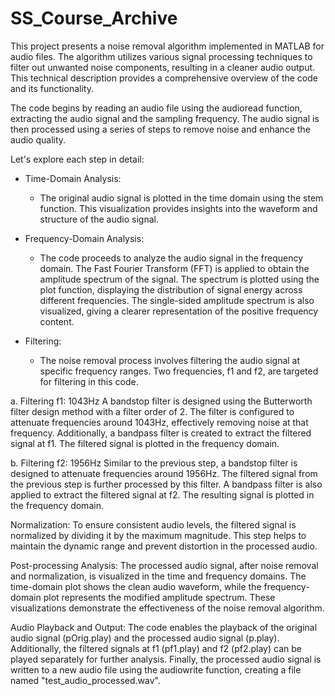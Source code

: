 # SS_Course_Archive
This project presents a noise removal algorithm implemented in MATLAB for audio files. The algorithm utilizes various signal processing techniques to filter out unwanted noise components, resulting in a cleaner audio output. This technical description provides a comprehensive overview of the code and its functionality.

The code begins by reading an audio file using the audioread function, extracting the audio signal and the sampling frequency. The audio signal is then processed using a series of steps to remove noise and enhance the audio quality.

Let's explore each step in detail:
- Time-Domain Analysis:
  - The original audio signal is plotted in the time domain using the stem function. This visualization provides insights into the waveform and structure of the audio signal.

- Frequency-Domain Analysis:
  - The code proceeds to analyze the audio signal in the frequency domain. The Fast Fourier Transform (FFT) is applied to obtain the amplitude spectrum of the signal. The spectrum is plotted using the plot function, displaying the distribution of signal energy across different frequencies. The single-sided amplitude spectrum is also visualized, giving a clearer representation of the positive frequency content.

- Filtering:
  - The noise removal process involves filtering the audio signal at specific frequency ranges. Two frequencies, f1 and f2, are targeted for filtering in this code.

a. Filtering f1: 1043Hz
A bandstop filter is designed using the Butterworth filter design method with a filter order of 2. The filter is configured to attenuate frequencies around 1043Hz, effectively removing noise at that frequency. Additionally, a bandpass filter is created to extract the filtered signal at f1. The filtered signal is plotted in the frequency domain.

b. Filtering f2: 1956Hz
Similar to the previous step, a bandstop filter is designed to attenuate frequencies around 1956Hz. The filtered signal from the previous step is further processed by this filter. A bandpass filter is also applied to extract the filtered signal at f2. The resulting signal is plotted in the frequency domain.

Normalization:
To ensure consistent audio levels, the filtered signal is normalized by dividing it by the maximum magnitude. This step helps to maintain the dynamic range and prevent distortion in the processed audio.

Post-processing Analysis:
The processed audio signal, after noise removal and normalization, is visualized in the time and frequency domains. The time-domain plot shows the clean audio waveform, while the frequency-domain plot represents the modified amplitude spectrum. These visualizations demonstrate the effectiveness of the noise removal algorithm.

Audio Playback and Output:
The code enables the playback of the original audio signal (pOrig.play) and the processed audio signal (p.play). Additionally, the filtered signals at f1 (pf1.play) and f2 (pf2.play) can be played separately for further analysis. Finally, the processed audio signal is written to a new audio file using the audiowrite function, creating a file named "test_audio_processed.wav".
